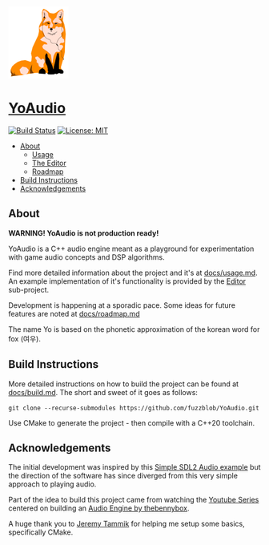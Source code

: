 ![image: fox with headphones](docs/img/fox_small.png)

# [YoAudio](https://github.com/fuzzblob/YoAudio)
[![Build Status](https://travis-ci.org/fuzzblob/YoAudio.svg?branch=master)](https://travis-ci.org/fuzzblob/YoAudio)  [![License: MIT](https://img.shields.io/badge/License-MIT-yellow.svg)](LICENSE)

- [About](#about)
	- [Usage](docs/usage.md)
	- [The Editor](docs/editor.md)
	- [Roadmap](docs/roadmap.md)
- [Build Instructions](docs/build.md)
- [Acknowledgements](#acknowledge)

## About <a name="about"></a>

**WARNING! YoAudio is not production ready!**

YoAudio is a C++ audio engine meant as a playground for experimentation with game audio concepts and DSP algorithms.

Find more detailed information about the project and it's at [docs/usage.md](docs/usage.md). An example implementation of it's functionality is provided by the [Editor](docs/editor.md) sub-project.

Development is happening at a sporadic pace. Some ideas for future features are noted at [docs/roadmap.md](docs/roadmap.md)

The name Yo is based on the phonetic approximation of the korean word for fox (여우).

## Build Instructions <a name="build"></a>

More detailed instructions on how to build the project can be found at [docs/build.md](docs/build.md).
The short and sweet of it goes as follows:

```Shell
git clone --recurse-submodules https://github.com/fuzzblob/YoAudio.git
```

Use CMake to generate the project - then compile with a C++20 toolchain.

## Acknowledgements<a name="acknowledge"></a>

The initial development was inspired by this [Simple SDL2 Audio example](https://github.com/jakebesworth/Simple-SDL2-Audio) but the direction of the software has since diverged from this very simple approach to playing audio.

Part of the idea to build this project came from watching the [Youtube Series](https://www.youtube.com/playlist?list=PLEETnX-uPtBVpZvp-R2daNfy9k3-L-Q3u) centered on building an [Audio Engine by thebennybox](https://github.com/BennyQBD/AudioTutorial).

A huge thank you to [Jeremy Tammik](https://github.com/jeremytammik) for helping me setup some basics, specifically CMake.